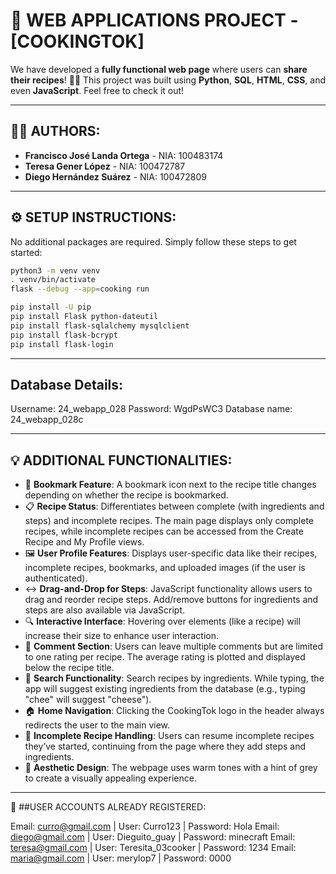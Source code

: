 # 🍲 WEB APPLICATIONS PROJECT - [COOKINGTOK]

We have developed a **fully functional web page** where users can **share their recipes**! 🧑‍🍳 This project was built using **Python**, **SQL**, **HTML**, **CSS**, and even **JavaScript**. Feel free to check it out!

---

## 🧑‍💻 AUTHORS:
- **Francisco José Landa Ortega** - NIA: 100483174
- **Teresa Gener López** - NIA: 100472787
- **Diego Hernández Suárez** - NIA: 100472809

---

## ⚙️ SETUP INSTRUCTIONS:
No additional packages are required. Simply follow these steps to get started:

```bash
python3 -m venv venv
. venv/bin/activate
flask --debug --app=cooking run

pip install -U pip
pip install Flask python-dateutil
pip install flask-sqlalchemy mysqlclient
pip install flask-bcrypt
pip install flask-login
```
---

## Database Details:

Username: 24_webapp_028
Password: WgdPsWC3
Database name: 24_webapp_028c

---

## 💡 ADDITIONAL FUNCTIONALITIES:

- 📌 **Bookmark Feature**: A bookmark icon next to the recipe title changes depending on whether the recipe is bookmarked.
- 📋 **Recipe Status**: Differentiates between complete (with ingredients and steps) and incomplete recipes. The main page displays only complete recipes, while incomplete recipes can be accessed from the Create Recipe and My Profile views.
- 🖼️ **User Profile Features**: Displays user-specific data like their recipes, incomplete recipes, bookmarks, and uploaded images (if the user is authenticated).
- ↔️ **Drag-and-Drop for Steps**: JavaScript functionality allows users to drag and reorder recipe steps. Add/remove buttons for ingredients and steps are also available via JavaScript.
- 🔍 **Interactive Interface**: Hovering over elements (like a recipe) will increase their size to enhance user interaction.
- 💬 **Comment Section**: Users can leave multiple comments but are limited to one rating per recipe. The average rating is plotted and displayed below the recipe title.
- 🔎 **Search Functionality**: Search recipes by ingredients. While typing, the app will suggest existing ingredients from the database (e.g., typing "chee" will suggest "cheese").
- 🏠 **Home Navigation**: Clicking the CookingTok logo in the header always redirects the user to the main view.
- 📝 **Incomplete Recipe Handling**: Users can resume incomplete recipes they’ve started, continuing from the page where they add steps and ingredients.
- 🎨 **Aesthetic Design**: The webpage uses warm tones with a hint of grey to create a visually appealing experience.

---

🔐 ##USER ACCOUNTS ALREADY REGISTERED:

Email: curro@gmail.com | User: Curro123 | Password: Hola
Email: diego@gmail.com | User: Dieguito_guay | Password: minecraft
Email: teresa@gmail.com | User: Teresita_03cooker | Password: 1234
Email: maria@gmail.com | User: merylop7 | Password: 0000

